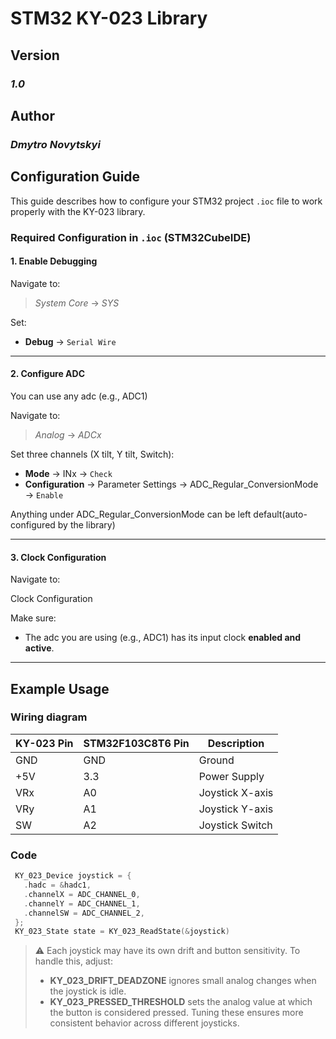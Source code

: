 # STM32 KY-023 Library

## Version

### *1.0*

## Author

### *Dmytro Novytskyi*

## Configuration Guide

This guide describes how to configure your STM32 project `.ioc` file to work properly with the KY-023 library.

### Required Configuration in `.ioc` (STM32CubeIDE)

#### 1. **Enable Debugging**

Navigate to:

> *System Core* → *SYS*

Set:

- **Debug** → `Serial Wire`

---

#### 2. **Configure ADC**

You can use any adc (e.g., ADC1)

Navigate to:

> *Analog* → *ADCx*

Set three channels (X tilt, Y tilt, Switch):

- **Mode** → INx → `Check`
- **Configuration** → Parameter Settings → ADC_Regular_ConversionMode → `Enable`

Anything under ADC_Regular_ConversionMode can be left default(auto-configured by the library)

---

#### 3. **Clock Configuration**

Navigate to:

Clock Configuration

Make sure:

- The adc you are using (e.g., ADC1) has its input clock **enabled and active**.

---

## Example Usage

### **Wiring diagram**

| KY-023 Pin | STM32F103C8T6 Pin | Description     |
|------------|-------------------|-----------------|
| GND        | GND               | Ground          |
| +5V        | 3.3               | Power Supply    |
| VRx        | A0                | Joystick X-axis |
| VRy        | A1                | Joystick Y-axis |
| SW         | A2                | Joystick Switch |

### **Code**

```c
 KY_023_Device joystick = {
   .hadc = &hadc1,
   .channelX = ADC_CHANNEL_0,
   .channelY = ADC_CHANNEL_1,
   .channelSW = ADC_CHANNEL_2,
 };
 KY_023_State state = KY_023_ReadState(&joystick)
```

>⚠️ Each joystick may have its own drift and button sensitivity.
>To handle this, adjust:
>
> - **KY_023_DRIFT_DEADZONE** ignores small analog changes when the joystick is idle.
> - **KY_023_PRESSED_THRESHOLD** sets the analog value at which the button is considered pressed.
Tuning these ensures more consistent behavior across different joysticks.
